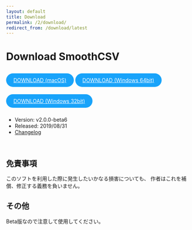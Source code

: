 ```yaml
---
layout: default
title: Download
permalink: /2/download/
redirect_from: /download/latest
---
```

 
Download SmoothCSV
====


<a href="https://github.com/kohii/smoothcsv/releases/download/v2.0.0-beta6/smoothcsv-2.0.0-beta6-macos.dmg"
    target="_blank"
    style="background: #18a3fa; color: #fff; border: 0; outline: none; border-radius: 20px; font-size: 14px; padding: 10px 20px; display: inline-block; margin: 10px 0;">
    DOWNLOAD (macOS)
</a>
<a href="https://github.com/kohii/smoothcsv/releases/download/v2.0.0-beta6/smoothscv-setup-2.0.0-beta6-windows-x64.exe"
    target="_blank"
    style="background: #18a3fa; color: #fff; border: 0; outline: none; border-radius: 20px; font-size: 14px; padding: 10px 20px; display: inline-block; margin: 10px 0;">
    DOWNLOAD (Windows 64bit)
</a>
<a href="https://github.com/kohii/smoothcsv/releases/download/v2.0.0-beta6/smoothscv-setup-2.0.0-beta6-windows-x86.exe"
    target="_blank"
    style="background: #18a3fa; color: #fff; border: 0; outline: none; border-radius: 20px; font-size: 14px; padding: 10px 20px; display: inline-block; margin: 10px 0;">
    DOWNLOAD (Windows 32bit)
</a>

- Version: v2.0.0-beta6
- Released: 2019/08/31
- <a href="https://github.com/kohii/smoothcsv/releases/tag/v2.0.0-beta6" target="_blank">Changelog</a>

<br>

## 免責事項

このソフトを利用した際に発生したいかなる損害についても、 作者はこれを補償、修正する義務を負いません。

## その他

Beta版なので注意して使用してください。